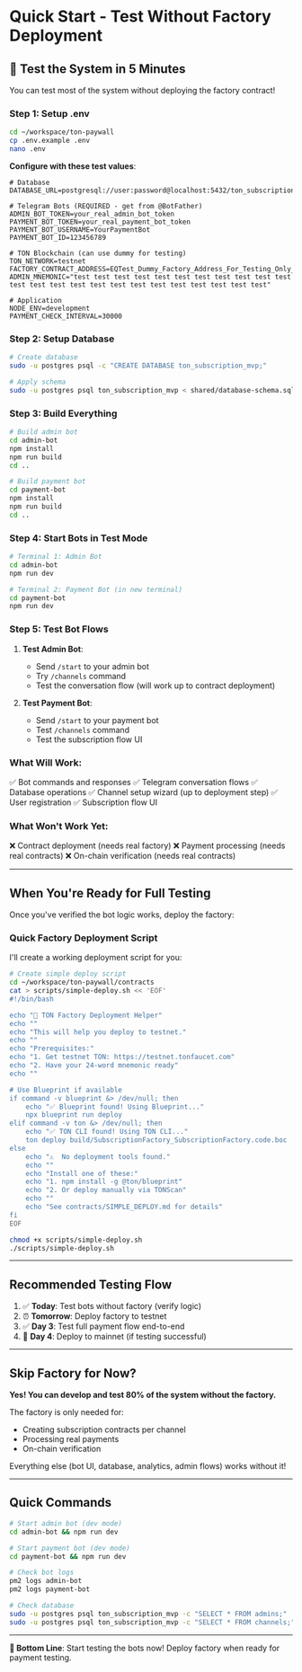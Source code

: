 # Quick Start - Test Without Factory Deployment

## 🚀 Test the System in 5 Minutes

You can test most of the system without deploying the factory contract!

### Step 1: Setup .env

```bash
cd ~/workspace/ton-paywall
cp .env.example .env
nano .env
```

**Configure with these test values**:
```env
# Database
DATABASE_URL=postgresql://user:password@localhost:5432/ton_subscription_mvp

# Telegram Bots (REQUIRED - get from @BotFather)
ADMIN_BOT_TOKEN=your_real_admin_bot_token
PAYMENT_BOT_TOKEN=your_real_payment_bot_token
PAYMENT_BOT_USERNAME=YourPaymentBot
PAYMENT_BOT_ID=123456789

# TON Blockchain (can use dummy for testing)
TON_NETWORK=testnet
FACTORY_CONTRACT_ADDRESS=EQTest_Dummy_Factory_Address_For_Testing_Only_123456789
ADMIN_MNEMONIC="test test test test test test test test test test test test test test test test test test test test test test test test"

# Application
NODE_ENV=development
PAYMENT_CHECK_INTERVAL=30000
```

### Step 2: Setup Database

```bash
# Create database
sudo -u postgres psql -c "CREATE DATABASE ton_subscription_mvp;"

# Apply schema
sudo -u postgres psql ton_subscription_mvp < shared/database-schema.sql
```

### Step 3: Build Everything

```bash
# Build admin bot
cd admin-bot
npm install
npm run build
cd ..

# Build payment bot
cd payment-bot
npm install
npm run build
cd ..
```

### Step 4: Start Bots in Test Mode

```bash
# Terminal 1: Admin Bot
cd admin-bot
npm run dev

# Terminal 2: Payment Bot (in new terminal)
cd payment-bot
npm run dev
```

### Step 5: Test Bot Flows

1. **Test Admin Bot**:
   - Send `/start` to your admin bot
   - Try `/channels` command
   - Test the conversation flow (will work up to contract deployment)

2. **Test Payment Bot**:
   - Send `/start` to your payment bot
   - Test `/channels` command
   - Test the subscription flow UI

### What Will Work:
✅ Bot commands and responses
✅ Telegram conversation flows
✅ Database operations
✅ Channel setup wizard (up to deployment step)
✅ User registration
✅ Subscription flow UI

### What Won't Work Yet:
❌ Contract deployment (needs real factory)
❌ Payment processing (needs real contracts)
❌ On-chain verification (needs real contracts)

---

## When You're Ready for Full Testing

Once you've verified the bot logic works, deploy the factory:

### Quick Factory Deployment Script

I'll create a working deployment script for you:

```bash
# Create simple deploy script
cd ~/workspace/ton-paywall/contracts
cat > scripts/simple-deploy.sh << 'EOF'
#!/bin/bash

echo "🚀 TON Factory Deployment Helper"
echo ""
echo "This will help you deploy to testnet."
echo ""
echo "Prerequisites:"
echo "1. Get testnet TON: https://testnet.tonfaucet.com"
echo "2. Have your 24-word mnemonic ready"
echo ""

# Use Blueprint if available
if command -v blueprint &> /dev/null; then
    echo "✅ Blueprint found! Using Blueprint..."
    npx blueprint run deploy
elif command -v ton &> /dev/null; then
    echo "✅ TON CLI found! Using TON CLI..."
    ton deploy build/SubscriptionFactory_SubscriptionFactory.code.boc
else
    echo "⚠️  No deployment tools found."
    echo ""
    echo "Install one of these:"
    echo "1. npm install -g @ton/blueprint"
    echo "2. Or deploy manually via TONScan"
    echo ""
    echo "See contracts/SIMPLE_DEPLOY.md for details"
fi
EOF

chmod +x scripts/simple-deploy.sh
./scripts/simple-deploy.sh
```

---

## Recommended Testing Flow

1. ✅ **Today**: Test bots without factory (verify logic)
2. ⏰ **Tomorrow**: Deploy factory to testnet
3. ✅ **Day 3**: Test full payment flow end-to-end
4. 🚀 **Day 4**: Deploy to mainnet (if testing successful)

---

## Skip Factory for Now?

**Yes! You can develop and test 80% of the system without the factory.**

The factory is only needed for:
- Creating subscription contracts per channel
- Processing real payments
- On-chain verification

Everything else (bot UI, database, analytics, admin flows) works without it!

---

## Quick Commands

```bash
# Start admin bot (dev mode)
cd admin-bot && npm run dev

# Start payment bot (dev mode)
cd payment-bot && npm run dev

# Check bot logs
pm2 logs admin-bot
pm2 logs payment-bot

# Check database
sudo -u postgres psql ton_subscription_mvp -c "SELECT * FROM admins;"
sudo -u postgres psql ton_subscription_mvp -c "SELECT * FROM channels;"
```

---

**🎯 Bottom Line**: Start testing the bots now! Deploy factory when ready for payment testing.
